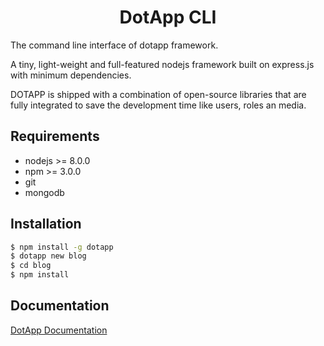 # <div style="text-align:center">DotApp CLI</div>

The command line interface of dotapp framework.

A tiny, light-weight and full-featured nodejs framework built on express.js with minimum dependencies.

DOTAPP is shipped with a combination of open-source libraries that are fully integrated to save the development time like users, roles an media.

## Requirements

- nodejs >= 8.0.0
- npm >= 3.0.0
- git
- mongodb

## Installation

```bash
$ npm install -g dotapp
$ dotapp new blog
$ cd blog
$ npm install
```

## Documentation

[DotApp Documentation](https://github.com/basemkhirat/dotapp-framework)